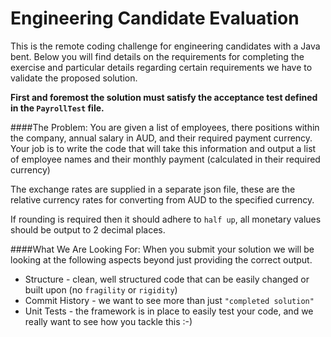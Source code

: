 # Engineering Candidate Evaluation

This is the remote coding challenge for engineering candidates with a Java bent. Below you will find details on the requirements for completing the exercise and particular details regarding certain requirements we have to validate the proposed solution.

**First and foremost the solution must satisfy the acceptance test defined in the `PayrollTest` file.**

####The Problem:
You are given a list of employees, there positions within the company, annual salary in AUD, and their required payment currency. Your job is to write the code that will take this information and output a list of employee names and their monthly payment (calculated in their required currency)

The exchange rates are supplied in a separate json file, these are the relative currency rates for converting from AUD to the specified currency.

If rounding is required then it should adhere to `half up`, all monetary values should be output to 2 decimal places.
    
####What We Are Looking For:
When you submit your solution we will be looking at the following aspects beyond just providing the correct output.
* Structure - clean, well structured code that can be easily changed or built upon (no `fragility` or `rigidity`)
* Commit History - we want to see more than just `"completed solution"`
* Unit Tests - the framework is in place to easily test your code, and we really want to see how you tackle this :-)